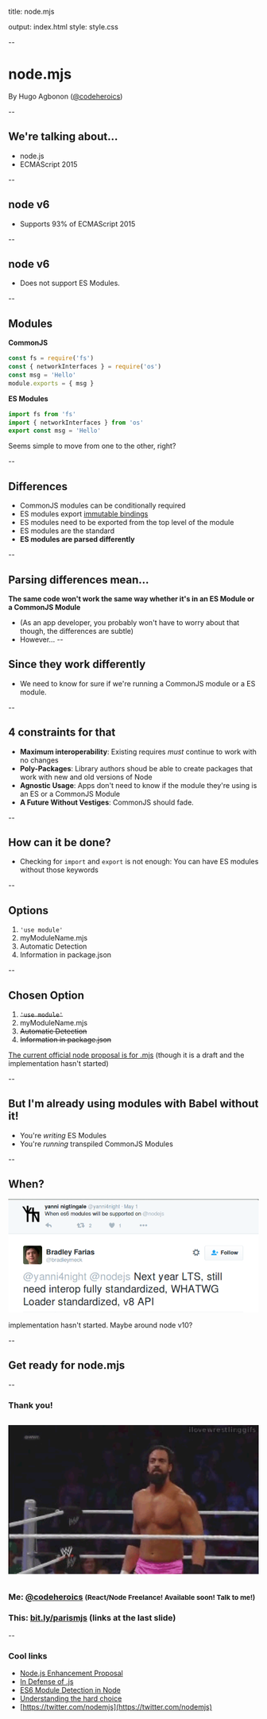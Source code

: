 
title: node.mjs

output: index.html
style: style.css

--

# node.mjs
By Hugo Agbonon ([@codeheroics](http://twitter.com/codeheroics))

--

## We're talking about...

* node.js
* ECMAScript 2015

--

## node v6
* Supports 93% of ECMAScript 2015

--

## node v6
* Does not support ES Modules.

--

## Modules

**CommonJS**
```js
const fs = require('fs')
const { networkInterfaces } = require('os')
const msg = 'Hello'
module.exports = { msg }
```
**ES Modules**
```js
import fs from 'fs'
import { networkInterfaces } from 'os'
export const msg = 'Hello'
```

Seems simple to move from one to the other, right?

--

## Differences

* CommonJS modules can be conditionally required
* ES modules export [immutable bindings](http://www.2ality.com/2015/07/es6-module-exports.html)
* ES modules need to be exported from the top level of the module
* ES modules are the standard
* **ES modules are parsed differently**

--

## Parsing differences mean...

**The same code won't work the same way whether it's in an ES Module or a CommonJS Module**
* (As an app developer, you probably won't have to worry about that though, the differences are subtle)
* However...
--

## Since they work differently

* We need to know for sure if we're running a CommonJS module or a ES module.

--

## 4 constraints for that

* **Maximum interoperability**: Existing requires *must* continue to work with no changes
* **Poly-Packages**: Library authors shoud be able to create packages that work with new and old versions of Node
* **Agnostic Usage**: Apps don't need to know if the module they're using is an ES or a CommonJS Module
* **A Future Without Vestiges**: CommonJS should fade.

--

## How can it be done?

* Checking for `import` and `export` is not enough: You can have ES modules without those keywords

--

## Options

1. `'use module'`
1. myModuleName.mjs
1. Automatic Detection
1. Information in package.json

--

## Chosen Option

1. ~~`'use module'`~~
1. myModuleName.mjs
1. ~~Automatic Detection~~
1. ~~Information in package.json~~

[The current official node proposal is for .mjs](https://github.com/nodejs/node-eps/blob/master/002-es6-modules.md) (though it is a draft and the implementation hasn't started)

--

## But I'm already using modules with Babel without it!

* You're *writing* ES Modules
* You're *running* transpiled CommonJS Modules

--

## When?

![Alt text](images/tweet.png)

implementation hasn't started.
Maybe around node v10?

--

## Get ready for node.mjs

--

### Thank you!

<div class="author" style="margin-top: 30px;">
  <img src="images/thanks.gif" height=300 style="margin-bottom: 10px;">
  <h3>
    Me: <a href="http://twitter.com/codeheroics">@codeheroics</a>
    <small>(React/Node Freelance! Available soon! Talk to me!)</small>
  </h3>
  <h3>
    This: <a href="http://bit.ly/parismjs">bit.ly/parismjs</a> (links at the last slide)
  </h3>
</div>

--

### Cool links

* [Node.js Enhancement Proposal](https://github.com/nodejs/node-eps/blob/master/002-es6-modules.md)
* [In Defense of .js](https://github.com/dherman/defense-of-dot-js/blob/master/proposal.md)
* [ES6 Module Detection in Node](https://github.com/nodejs/node/wiki/ES6-Module-Detection-in-Node)
* [Understanding the hard choice](https://medium.com/@bradleymeck/understanding-the-hard-choice-1ea3008fc9d0#.nsyo388o4)
* [https://twitter.com/nodemjs](https://twitter.com/nodemjs)
